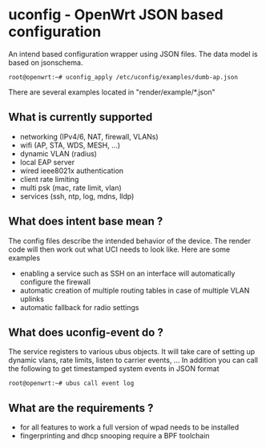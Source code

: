 # uconfig - OpenWrt JSON based configuration

An intend based configuration wrapper using JSON files. The data model is based on jsonschema.

    root@openwrt:~# uconfig_apply /etc/uconfig/examples/dumb-ap.json
 
 There are several examples located in "render/example/*.json"
 
## What is currently supported

* networking (IPv4/6, NAT, firewall, VLANs)
* wifi (AP, STA, WDS, MESH, ...)
* dynamic VLAN (radius)
* local EAP server
* wired ieee8021x authentication
* client rate limiting
* multi psk (mac, rate limit, vlan)
* services (ssh, ntp, log, mdns, lldp)

## What does intent base mean ?

The config files describe the intended behavior of the device. The render code will then work out what UCI needs to look like. Here are some examples
* enabling a service such as SSH on an interface will automatically configure the firewall
* automatic creation of multiple routing tables in case of multiple VLAN uplinks
* automatic fallback for radio settings

## What does uconfig-event do ?

The service registers to various ubus objects. It will take care of setting up dynamic vlans, rate limits, listen to carrier events, ...
In addition you can call the following to get timestamped system events in JSON format

    root@openwrt:~# ubus call event log

## What are the requirements ?

* for all features to work a full version of wpad needs to be installed
* fingerprinting and dhcp snooping require a BPF toolchain
